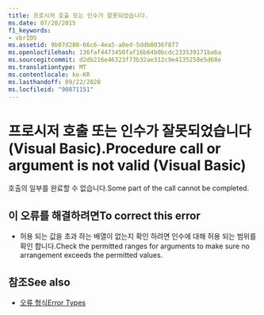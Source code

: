 ```yaml
---
title: 프로시저 호출 또는 인수가 잘못되었습니다.
ms.date: 07/20/2015
f1_keywords:
- vbrID5
ms.assetid: 9b07d280-66c6-4ea5-a8ed-5ddb0036f877
ms.openlocfilehash: 136faf4473450faf16b64b0bcdc233539171ba6a
ms.sourcegitcommit: d2db216e46323f73b32ae312c9e4135258e5d68e
ms.translationtype: MT
ms.contentlocale: ko-KR
ms.lasthandoff: 09/22/2020
ms.locfileid: "90871151"
---
```

# <a name="procedure-call-or-argument-is-not-valid-visual-basic"></a><span data-ttu-id="f0b4e-102">프로시저 호출 또는 인수가 잘못되었습니다(Visual Basic).</span><span class="sxs-lookup"><span data-stu-id="f0b4e-102">Procedure call or argument is not valid (Visual Basic)</span></span>

<span data-ttu-id="f0b4e-103">호출의 일부를 완료할 수 없습니다.</span><span class="sxs-lookup"><span data-stu-id="f0b4e-103">Some part of the call cannot be completed.</span></span>  
  
## <a name="to-correct-this-error"></a><span data-ttu-id="f0b4e-104">이 오류를 해결하려면</span><span class="sxs-lookup"><span data-stu-id="f0b4e-104">To correct this error</span></span>  
  
- <span data-ttu-id="f0b4e-105">허용 되는 값을 초과 하는 배열이 없는지 확인 하려면 인수에 대해 허용 되는 범위를 확인 합니다.</span><span class="sxs-lookup"><span data-stu-id="f0b4e-105">Check the permitted ranges for arguments to make sure no arrangement exceeds the permitted values.</span></span>  
  
## <a name="see-also"></a><span data-ttu-id="f0b4e-106">참조</span><span class="sxs-lookup"><span data-stu-id="f0b4e-106">See also</span></span>

- [<span data-ttu-id="f0b4e-107">오류 형식</span><span class="sxs-lookup"><span data-stu-id="f0b4e-107">Error Types</span></span>](../../programming-guide/language-features/error-types.md)
